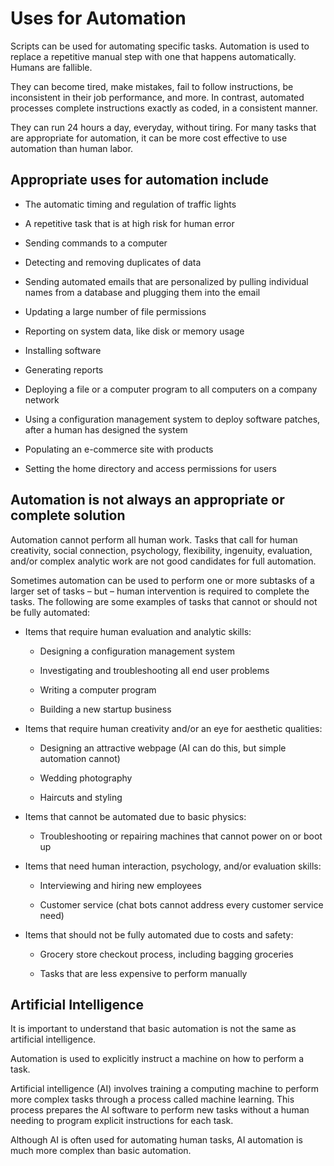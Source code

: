# Uses for Automation

Scripts can be used for automating specific tasks. Automation is used to replace a repetitive manual step with one that happens automatically. Humans are fallible. 

They can become tired, make mistakes, fail to follow instructions, be inconsistent in their job performance, and more. In contrast, automated processes complete instructions exactly as coded, in a consistent manner. 

They can run 24 hours a day, everyday, without tiring. For many tasks that are appropriate for automation, it can be more cost effective to use automation than human labor. 

## Appropriate uses for automation include

- The automatic timing and regulation of traffic lights

- A repetitive task that is at high risk for human error

- Sending commands to a computer

- Detecting and removing duplicates of data

- Sending automated emails that are personalized by pulling individual names from a database and plugging them into the email 

- Updating a large number of file permissions

- Reporting on system data, like disk or memory usage

- Installing software

- Generating reports

- Deploying a file or a computer program to all computers on a company network

- Using a configuration management system to deploy software patches, after a human has designed the system

- Populating an e-commerce site with products

- Setting the home directory and access permissions for users

## Automation is not always an appropriate or complete solution

Automation cannot perform all human work. Tasks that call for human creativity, social connection, psychology, flexibility, ingenuity, evaluation, and/or complex analytic work are not good candidates for full automation. 

Sometimes automation can be used to perform one or more subtasks of a larger set of tasks – but – human intervention is required to complete the tasks. The following are some examples of tasks that cannot or should not be fully automated:

- Items that require human evaluation and analytic skills:

    - Designing a configuration management system

    - Investigating and troubleshooting all end user problems

    - Writing a computer program

    - Building a new startup business

- Items that require human creativity and/or an eye for aesthetic qualities:

    - Designing an attractive webpage (AI can do this, but simple automation cannot) 

    - Wedding photography

    - Haircuts and styling

- Items that cannot be automated due to basic physics:

    - Troubleshooting or repairing machines that cannot power on or boot up 

- Items that need human interaction, psychology, and/or evaluation skills:

    - Interviewing and hiring new employees

    - Customer service (chat bots cannot address every customer service need)

- Items that should not be fully automated due to costs and safety:

    - Grocery store checkout process, including bagging groceries

    - Tasks that are less expensive to perform manually

## Artificial Intelligence

It is important to understand that basic automation is not the same as artificial intelligence. 

Automation is used to explicitly instruct a machine on how to perform a task. 

Artificial intelligence (AI) involves training a computing machine to perform more complex tasks through a process called machine learning. This process prepares the AI software to perform new tasks without a human needing to program explicit instructions for each task. 

Although AI is often used for automating human tasks, AI automation is much more complex than basic automation.